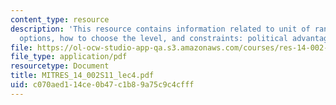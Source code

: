 ```yaml
---
content_type: resource
description: 'This resource contains information related to unit of randomization:
  options, how to choose the level, and constraints: political advantages.'
file: https://ol-ocw-studio-app-qa.s3.amazonaws.com/courses/res-14-002-abdul-latif-jameel-poverty-action-lab-executive-training-evaluating-social-programs-2011-spring-2011/c070aed114ce0b47c1b89a75c9c4cfff_MITRES_14_002S11_lec4.pdf
file_type: application/pdf
resourcetype: Document
title: MITRES_14_002S11_lec4.pdf
uid: c070aed1-14ce-0b47-c1b8-9a75c9c4cfff
---
```

